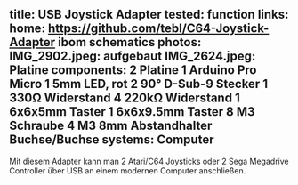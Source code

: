 title: USB Joystick Adapter
tested: function
links:
    home: https://github.com/tebl/C64-Joystick-Adapter
    ibom
    schematics
photos:
    IMG_2902.jpeg: aufgebaut
    IMG_2624.jpeg: Platine
components:
    2 Platine
    1 Arduino Pro Micro
    1 5mm LED, rot
    2 90° D-Sub-9 Stecker
    1 330Ω Widerstand
    4 220kΩ Widerstand
    1 6x6x5mm Taster
    1 6x6x9.5mm Taster
    8 M3 Schraube
    4 M3 8mm Abstandhalter Buchse/Buchse
systems:
    Computer
---
Mit diesem Adapter kann man 2 Atari/C64 Joysticks oder 2 Sega Megadrive Controller über USB an einem modernen Computer anschließen.
